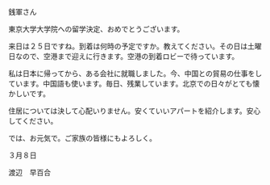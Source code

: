 ﻿銭軍さん

東京大学大学院への留学決定、おめでとうございます。

来日は２５日ですね。到着は何時の予定ですか。教えてください。その日は土曜日なので、空港まで迎えに行きます。空港の到着ロビーで待っています。

私は日本に帰ってから、ある会社に就職しました。今、中国との貿易の仕事をしています。中国語も使います。毎日、残業しています。北京での日々がとても懐かしいです。

住居については決して心配いりません。安くていいアパートを紹介します。安心してください。

では、お元気で。ご家族の皆様にもよろしく。

３月８日

渡辺　早百合

